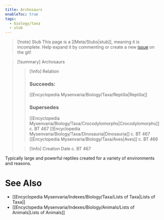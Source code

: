 ```yaml
---
title: Archosaurs
enableToc: true
tags:
  - biology/taxa
  - stub
---
```


> [!note] Stub
> This page is a [[Meta/Stubs|stub]], meaning it is incomplete. Help expand it by commenting or create a new [issue](https://github.com/RagtimeGal/quartz--encyclopedia-mysenvaria/issues/new/choose) on the git!


> [!summary] Archosaurs
> > [!info] Relation
> > ### Succeeds:
> > [[Encyclopedia Mysenvaria/Biology/Taxa/Reptilia|Reptilia]]
> > ### Supersedes 
> > [[Encyclopedia Mysenvaria/Biology/Taxa/Crocodylomorphs|Crocodylomorphs]] c. BT 467
> > [[Encyclopedia Mysenvaria/Biology/Taxa/Dinosauria|Dinosauria]] c. BT 467
> > [[Encyclopedia Mysenvaria/Biology/Taxa/Aves|Aves]] c. BT 466
>
> > [!info] Creation Date
> > c. BT 467

Typically large and powerful reptiles created for a variety of environments and reasons.

# See Also
- [[Encyclopedia Mysenvaria/Indexes/Biology/Taxa/Lists of Taxa|Lists of Taxa]]
- [[Encyclopedia Mysenvaria/Indexes/Biology/Animals/Lists of Animals|Lists of Animals]]
